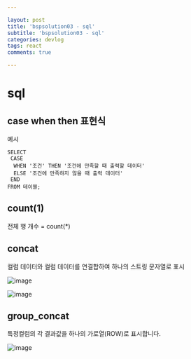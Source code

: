 ```yaml
---

layout: post
title: 'bspsolution03 - sql'
subtitle: 'bspsolution03 - sql'
categories: devlog
tags: react
comments: true

---
```

# sql

## case when then 표현식
예시
```
SELECT
 CASE
  WHEN '조건' THEN '조건에 만족할 때 출력할 데이터'
  ELSE '조건에 만족하지 않을 때 출력 데이터'
 END
FROM 테이블;
```

## count(1) 
 전체 행 개수
 = count(*)

## concat

컬럼 데이터와 컬럼 데이터를 연결합하여 하나의 스트링 문자열로 표시

![image](https://user-images.githubusercontent.com/60701130/177559093-850ad264-4cf1-4853-b2f6-99afe792631e.png)


![image](https://user-images.githubusercontent.com/60701130/177559146-c1d776ae-c074-4a55-9c90-f95954e35779.png)


## group_concat

특정컬럼의 각 결과값을 하나의 가로열(ROW)로 표시합니다.

![image](https://user-images.githubusercontent.com/60701130/177559218-da50c04e-875a-4e53-bc08-9d26df87b9e9.png)

